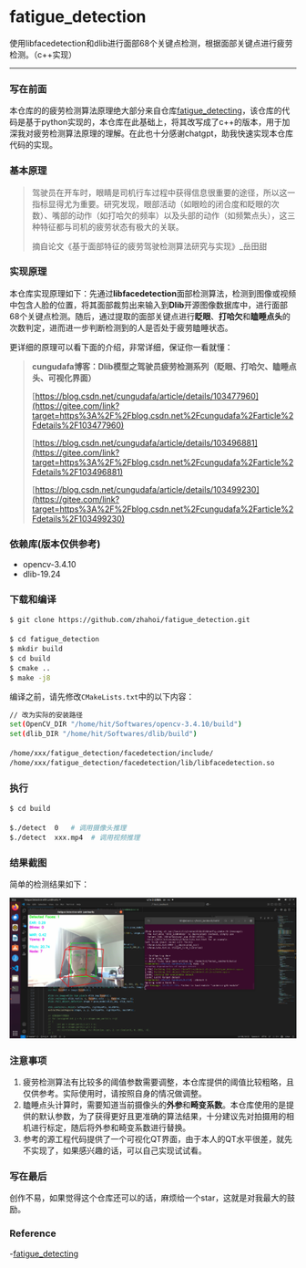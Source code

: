 # fatigue_detection
使用libfacedetection和dlib进行面部68个关键点检测，根据面部关键点进行疲劳检测。（c++实现）

****

### 写在前面

本仓库的的疲劳检测算法原理绝大部分来自仓库[fatigue_detecting](https://gitee.com/cungudafa/fatigue_detecting)，该仓库的代码是基于python实现的，本仓库在此基础上，将其改写成了c++的版本，用于加深我对疲劳检测算法原理的理解。在此也十分感谢chatgpt，助我快速实现本仓库代码的实现。



### 基本原理

> 驾驶员在开车时，眼睛是司机行车过程中获得信息很重要的途径，所以这一指标显得尤为重要。研究发现，眼部活动（如眼睑的闭合度和眨眼的次数）、嘴部的动作（如打哈欠的频率）以及头部的动作（如频繁点头），这三种特征都与司机的疲劳状态有极大的关联。
>
> 摘自论文《基于面部特征的疲劳驾驶检测算法研究与实现》_岳田甜



### 实现原理

本仓库实现原理如下：先通过**libfacedetection**面部检测算法，检测到图像或视频中包含人脸的位置，将其面部裁剪出来输入到**Dlib**开源图像数据库中，进行面部68个关键点检测。随后，通过提取的面部关键点进行**眨眼**、**打哈欠**和**瞌睡点头**的次数判定，进而进一步判断检测到的人是否处于疲劳瞌睡状态。

更详细的原理可以看下面的介绍，非常详细，保证你一看就懂：

> **cungudafa博客：Dlib模型之驾驶员疲劳检测系列（眨眼、打哈欠、瞌睡点头、可视化界面）**
>
> [https://blog.csdn.net/cungudafa/article/details/103477960](https://gitee.com/link?target=https%3A%2F%2Fblog.csdn.net%2Fcungudafa%2Farticle%2Fdetails%2F103477960)
>
> [https://blog.csdn.net/cungudafa/article/details/103496881](https://gitee.com/link?target=https%3A%2F%2Fblog.csdn.net%2Fcungudafa%2Farticle%2Fdetails%2F103496881)
>
> [https://blog.csdn.net/cungudafa/article/details/103499230](https://gitee.com/link?target=https%3A%2F%2Fblog.csdn.net%2Fcungudafa%2Farticle%2Fdetails%2F103499230)



### 依赖库(版本仅供参考)

- opencv-3.4.10
- dlib-19.24



### 下载和编译

```sh
$ git clone https://github.com/zhahoi/fatigue_detection.git

$ cd fatigue_detection 
$ mkdir build
$ cd build
$ cmake ..
$ make -j8
```

编译之前，请先修改`CMakeLists.txt`中的以下内容：

```sh
// 改为实际的安装路径
set(OpenCV_DIR "/home/hit/Softwares/opencv-3.4.10/build") 
set(dlib_DIR "/home/hit/Softwares/dlib/build")

/home/xxx/fatigue_detection/facedetection/include/
/home/xxx/fatigue_detection/facedetection/lib/libfacedetection.so
```



### 执行

```sh
$ cd build

$./detect  0   # 调用摄像头推理
$./detect  xxx.mp4  # 调用视频推理
```



### 结果截图

简单的检测结果如下：

![image_1.png](https://github.com/zhahoi/fatigue_detection/blob/main/docs/image_1.png)



### 注意事项

1. 疲劳检测算法有比较多的阈值参数需要调整，本仓库提供的阈值比较粗略，且仅供参考。实际使用时，请按照自身的情况做调整。
2. 瞌睡点头计算时，需要知道当前摄像头的**外参**和**畸变系数**。本仓库使用的是提供的默认参数，为了获得更好且更准确的算法结果，十分建议先对拍摄用的相机进行标定，随后将外参和畸变系数进行替换。
3. 参考的源工程代码提供了一个可视化QT界面，由于本人的QT水平很差，就先不实现了，如果感兴趣的话，可以自己实现试试看。



### 写在最后

创作不易，如果觉得这个仓库还可以的话，麻烦给一个star，这就是对我最大的鼓励。



### Reference

-[fatigue_detecting](https://gitee.com/cungudafa/fatigue_detecting)
